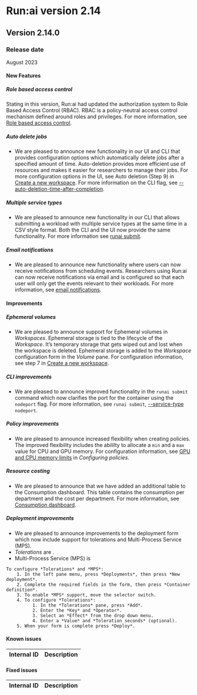 # Run:ai version 2.14

## Version 2.14.0

### Release date

August 2023

<!-- This version contains features and fixes from previous versions. Refer to the prior versions for specific features and fixes. For information about features, functionality, and fixed issues in previous versions see:

* [What's new 2.13](whats-new-2-13.md)
* [What's new 2.12](whats-new-2-12.md)
* [What's new 2.10](whats-new-2-10.md)
-->
#### New Features

##### Role based access control
<!-- RUN-7510/9002 and lots of others -->
Stating in this version, Run:ai had updated the authorization system to Role Based Access Control (RBAC). RBAC is a policy-neutral access control mechanism defined around roles and privileges. For more information, see [Role based access control](../admin/runai-setup/access-control/rbac.md#role-based-access-control).

<!-- When upgrading the system, previous access and authorizations that were configured will be migrated to the new RBAC roles. See the table below for role conversions:

TODO Add RBAC old--new conversion table here. -->

##### Auto delete jobs
<!-- RUN-8586/RUN-11777 -->
* We are pleased to announce new functionality in our UI and CLI that provides configuration options which automatically delete jobs after a specified amount of time. Auto-deletion provides more efficient use of resources and makes it easier for researchers to manage their jobs. For more configuration options in the UI, see Auto deletion (Step 9) in [Create a new workspace](../Researcher/user-interface/workspaces/create/workspace-v2.md#create-a-new-workspace). For more information on the CLI flag, see [--auto-deletion-time-after-completion](../Researcher/cli-reference/runai-submit.md).

##### Multiple service types
<!-- RUN-10235/RUN-10485  Support multi service types in the CLI submission -->
* We are pleased to announce new functionality in our CLI that allows submitting a workload with multiple service types at the same time in a CSV style format. Both the CLI and the UI now provide the same functionality. For more information see [runai submit](../Researcher/cli-reference/runai-submit.md).

<!-- RUN-9808/RUN-9810 Show effective project policy from the UI 
* We are pleased to announce an enhancement to the Projects table where users now have the ability to view policies from within a project. For more information, see [Projects](). -->

##### Email notifications
<!-- RUN-9868/RUN-10087 support per user scheduling events notifications (slack/email) -->
* We are pleased to announce new functionality where users can now receive notifications from scheduling events. Researchers using Run:ai can now receive notifications via email and is configured so that each user will only get the events relevant to their workloads. For more information, see [email notifications](../admin/researcher-setup/email-messaging.md#email-notifications).

#### Improvements

##### Ephemeral volumes
<!--RUN-9958/RUN-10061 Ephemeral volumes in workspaces -->
* We are pleased to announce support for Ephemeral volumes in *Workspaces*. Ephemeral storage is tied to the lifecycle of the *Workspace*. It’s temporary storage that gets wiped out and lost when the workspace is deleted. Ephemeral storage is added to the *Workspace* configuration form in the *Volume* pane. For configuration information, see step 7 in [Create a new workspace](../Researcher/user-interface/workspaces/create/.workspace-v2.md#create-a-new-workspace).

##### CLI improvements
<!-- RUN-10335/RUN-10510 Node port command line -->
* We are pleased to announce improved functionality in the `runai submit` command which now clarifies the port for the container using the `nodeport` flag. For more information, see `runai submit`, [--service-type](../Researcher/cli-reference/runai-submit.md#s----service-type-string) `nodeport`.

##### Policy improvements
<!-- RUN-10575/RUN-10579 Add numeric rules in the policy to GPU memory, CPU memory & CPU -->
* We are pleased to announce increased flexibility when creating policies. The improved flexibility includes the abililty to allocate a `min` and a `max` value for CPU and GPU memory. For configuration information, see [GPU and CPU memory limits](../admin/workloads/policies.md#gpu-and-cpu-memory-limits) in *Configuring policies*.

##### Resource costing
<!-- RUN-11421/RUN-11508 Consumption report cost and bugs -->
* We are pleased to announce that we have added an additional table to the Consumption dashboard. This table contains the consumption per department and the cost per department. For more information, see [Consumption dashboard](../admin/admin-ui-setup/dashboard-analysis.md#consumption-dashboard).

##### Deployment improvements
<!-- RUN-11563/RUN-11564 MPS and tolerance -->
* We are pleased to announce improvements to the deployment form which now include support for tolerations and Multi-Process Service (MPS). 
* *Tolerations* are <!-- TODO explain tolerations -->.
* Multi-Process Service (MPS) is <!--TODO explain MPS here -->
<!-- Configuration procedure added here because the deployments page has no procedure on it. -->  
    To configure *Tolerations* and *MPS*:
        1. In the left pane menu, press *Deployments*, then press *New deployment*.
        2. Complete the required fields in the form, then press *Container definition*.
        3. To enable *MPS* support, move the selector switch.
        4. To configure *Tolerations*:
              1. In the *Tolerations* pane, press *Add*.
              2. Enter the *Key* and *Operator*.
              3. Select an *Effect* from the drop down menu.
              4. Enter a *Value* and *Toleration seconds* (optional).
        5. When your form is complete press *Deploy*.

#### Known issues

| Internal ID | Description  |
| ---------------------------- | ---- |

#### Fixed issues

| Internal ID | Description  |
| ---------------------------- | ---- |
